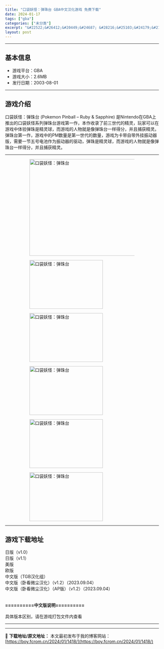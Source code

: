 ```yaml
---
title: "口袋妖怪：弹珠台 GBA中文汉化游戏 免费下载"
date: 2024-01-17
tags: ["gba"]
categories: ["未分类"]
excerpt: "&#22522;&#26412;&#20449;&#24687; &#28216;&#25103;&#24179;&#21488;&#65306;GBA &#28216;&#25103;&#22823;&#23567;&#65306;2.6MB &#21457;&#34892;&#26085;&amp;#2&hellip;"
layout: post
---
```


 <hr><h2>&#22522;&#26412;&#20449;&#24687;</h2> <ul><li>&#28216;&#25103;&#24179;&#21488;&#65306;GBA</li> <li>&#28216;&#25103;&#22823;&#23567;&#65306;2.6MB</li> <li>&#21457;&#34892;&#26085;&#26399;&#65306;2003-08-01</li> </ul><hr><h2>&#28216;&#25103;&#20171;&#32461;</h2> <p>&#21475;&#34955;&#22934;&#24618;&#65306;&#24377;&#29664;&#21488; (Pokemon Pinball &ndash; Ruby &amp; Sapphire) &#26159;Nintendo&#22312;GBA&#19978;&#25512;&#20986;&#30340;&#21475;&#34955;&#22934;&#24618;&#31995;&#21015;&#24377;&#29664;&#21488;&#28216;&#25103;&#31532;&#19968;&#20316;&#65292;&#26412;&#20316;&#25910;&#24405;&#20102;&#21069;&#19977;&#19990;&#20195;&#30340;&#31934;&#28789;&#65292;&#29609;&#23478;&#21487;&#20197;&#22312;&#28216;&#25103;&#20013;&#20307;&#39564;&#24377;&#29664;&#26159;&#31934;&#28789;&#29699;&#65292;&#32780;&#28216;&#25103;&#30340;&#20154;&#29289;&#23601;&#26159;&#20687;&#24377;&#29664;&#21488;&#19968;&#26679;&#24471;&#20998;&#65292;&#24182;&#19988;&#25429;&#33719;&#31934;&#28789;&#12290;&#24377;&#29664;&#21488;&#31532;&#19968;&#20316;&#65292;&#28216;&#25103;&#20013;&#30340;PM&#25968;&#37327;&#26159;&#31532;&#19968;&#19990;&#20195;&#30340;&#25968;&#37327;&#65292;&#28216;&#25103;&#20026;&#21345;&#24102;&#33258;&#24102;&#22806;&#25346;&#25391;&#21160;&#22120;&#29256;&#65292;&#38656;&#35201;&#19968;&#33410;&#20116;&#21495;&#30005;&#27744;&#20316;&#20026;&#25391;&#21160;&#22120;&#30340;&#39537;&#21160;&#65292;&#24377;&#29664;&#26159;&#31934;&#28789;&#29699;&#65292;&#32780;&#28216;&#25103;&#30340;&#20154;&#29289;&#23601;&#26159;&#20687;&#24377;&#29664;&#21488;&#19968;&#26679;&#24471;&#20998;&#65292;&#24182;&#19988;&#25429;&#33719;&#31934;&#28789;&#12290;</p> <hr><figure><figure><img loading="lazy" decoding="async" width="500" height="317" data-id="23118" src="https://boy.fcrom.cn/wp-content/uploads/2024/01/20240116_65a6374ed6efe.jpg" title="&#21475;&#34955;&#22934;&#24618;&#65306;&#24377;&#29664;&#21488;-&#23553;&#38754;" alt="口袋妖怪：弹珠台"></figure><figure><img loading="lazy" decoding="async" width="240" height="160" data-id="23072" src="https://boy.fcrom.cn/wp-content/uploads/2024/01/c1ac7-1-2002131I049334_%E5%97%A8%E6%A0%BC%E5%BC%8F%E5%8E%8B%E7%BC%A9%E5%89%AF%E6%9C%AC.png" title="&#21475;&#34955;&#22934;&#24618;&#65306;&#24377;&#29664;&#21488;-1" alt="口袋妖怪：弹珠台"></figure><figure><img loading="lazy" decoding="async" width="240" height="160" data-id="23073" src="https://boy.fcrom.cn/wp-content/uploads/2024/01/87588-1-2002131I056325_%E5%97%A8%E6%A0%BC%E5%BC%8F%E5%8E%8B%E7%BC%A9%E5%89%AF%E6%9C%AC.png" title="&#21475;&#34955;&#22934;&#24618;&#65306;&#24377;&#29664;&#21488;-2" alt="口袋妖怪：弹珠台"></figure><figure><img loading="lazy" decoding="async" width="240" height="160" data-id="23070" src="https://boy.fcrom.cn/wp-content/uploads/2024/01/6baa1-1-2002131I1053M_%E5%97%A8%E6%A0%BC%E5%BC%8F%E5%8E%8B%E7%BC%A9%E5%89%AF%E6%9C%AC.png" title="&#21475;&#34955;&#22934;&#24618;&#65306;&#24377;&#29664;&#21488;-3" alt="口袋妖怪：弹珠台"></figure><figure><img loading="lazy" decoding="async" width="240" height="160" data-id="23075" src="https://boy.fcrom.cn/wp-content/uploads/2024/01/ef4c9-1-2002131I11S25_%E5%97%A8%E6%A0%BC%E5%BC%8F%E5%8E%8B%E7%BC%A9%E5%89%AF%E6%9C%AC.png" title="&#21475;&#34955;&#22934;&#24618;&#65306;&#24377;&#29664;&#21488;" alt="口袋妖怪：弹珠台"></figure><figure><img loading="lazy" decoding="async" width="240" height="160" data-id="23076" src="https://boy.fcrom.cn/wp-content/uploads/2024/01/307bf-1-2002131I14B24_%E5%97%A8%E6%A0%BC%E5%BC%8F%E5%8E%8B%E7%BC%A9%E5%89%AF%E6%9C%AC.png" title="&#21475;&#34955;&#22934;&#24618;&#65306;&#24377;&#29664;&#21488;" alt="口袋妖怪：弹珠台"></figure></figure><hr><h2>&#28216;&#25103;&#19979;&#36733;&#22320;&#22336;</h2> <div><div> <div> <span></span><span>&#26085;&#29256;&#65288;v1.0&#65289;</span></div> <div> <span></span><span>&#26085;&#29256;&#65288;v1.1&#65289;</span></div> <div> <span></span><span>&#32654;&#29256;</span></div> <div> <span></span><span>&#27431;&#29256;</span></div> <div> <span></span><span>&#20013;&#25991;&#29256;&#65288;TGB&#27721;&#21270;&#32452;&#65289;</span></div> <div> <span></span><span>&#20013;&#25991;&#29256;&#65288;&#21351;&#30475;&#24494;&#23576;&#27721;&#21270;&#65289;&#65288;v1.2&#65289;&#65288;2023.09.04&#65289;</span></div> <div> <span></span><span>&#20013;&#25991;&#29256;&#65288;&#21351;&#30475;&#24494;&#23576;&#27721;&#21270;&#65289;&#65288;AP&#29256;&#65289;&#65288;v1.2&#65289;&#65288;2023.09.04&#65289;</span></div> </div></div> <div style="height:20px" aria-hidden="true"></div> <p><strong>==========&#20013;&#25991;&#29256;&#35828;&#26126;==========</strong><br><br>&#20855;&#20307;&#29256;&#26412;&#21306;&#21035;&#65292;&#35831;&#22312;&#28216;&#25103;&#25171;&#21253;&#25991;&#20214;&#20869;&#26597;&#30475;</p> <hr>

---
📖 **下载地址/原文地址：** 本文最初发布于我的博客网站：[https://boy.fcrom.cn/2024/01/1418/](https://boy.fcrom.cn/2024/01/1418/)
